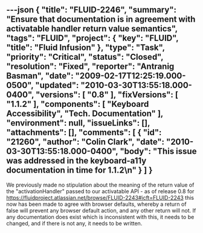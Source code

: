 ---json
{
  "title": "FLUID-2246",
  "summary": "Ensure that documentation is in agreement with activatable handler return value semantics",
  "tags": "FLUID",
  "project": {
    "key": "FLUID",
    "title": "Fluid Infusion"
  },
  "type": "Task",
  "priority": "Critical",
  "status": "Closed",
  "resolution": "Fixed",
  "reporter": "Antranig Basman",
  "date": "2009-02-17T12:25:19.000-0500",
  "updated": "2010-03-30T13:55:18.000-0400",
  "versions": [
    "0.8"
  ],
  "fixVersions": [
    "1.1.2"
  ],
  "components": [
    "Keyboard Accessibility",
    "Tech. Documentation"
  ],
  "environment": null,
  "issueLinks": [],
  "attachments": [],
  "comments": [
    {
      "id": "21260",
      "author": "Colin Clark",
      "date": "2010-03-30T13:55:18.000-0400",
      "body": "This issue was addressed in the keyboard-a11y documentation in time for 1.1.2\n"
    }
  ]
}
---
We previously made no stipulation about the meaning of the return value of the "activationHandler" passed to our activatable API - as of release 0.8 for <https://fluidproject.atlassian.net/browse/FLUID-2243#icft=FLUID-2243> this now has been made to agree with browser defaults, whereby a return of false will prevent any browser default action, and any other return will not. If any documentation does exist which is inconsistent with this, it needs to be changed, and if there is not any, it needs to be written.

        